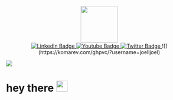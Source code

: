 <div id="header" align="center">
  <img src="https://media.giphy.com/media/ao9DUiTKH60XS/giphy.gif" width="100"/>
</div>

<div id="badges" align="center">
  <a href="https://www.linkedin.com/in/joel-sen-bb86721b6/">
    <img src="https://img.shields.io/badge/LinkedIn-blue?style=for-the-badge&logo=linkedin&logoColor=white" alt="LinkedIn Badge"/>
  </a >
  <a href="https://www.youtube.com/channel/UCmJmWg7_6VIzDhYeGC2jnPw">
    <img src="https://img.shields.io/badge/YouTube-red?style=for-the-badge&logo=youtube&logoColor=white" alt="Youtube Badge"/>
  </a>
  <a href="https://twitter.com/joel_sen_">
    <img src="https://img.shields.io/badge/Twitter-blue?style=for-the-badge&logo=twitter&logoColor=white" alt="Twitter Badge"/>
  </a>
  <a>
     ![](https://komarev.com/ghpvc/?username=joelljoel)
  </a>
</div>


  ![](https://komarev.com/ghpvc/?username=joelljoel)

<h1>
  hey there
  <img src="https://media.giphy.com/media/hvRJCLFzcasrR4ia7z/giphy.gif" width="30px"/>
</h1>
